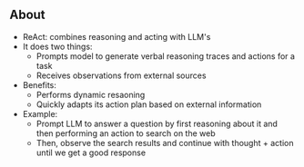 ## About
* ReAct: combines reasoning and acting with LLM's
* It does two things:
	* Prompts model to generate verbal reasoning traces and actions for a task
	* Receives observations from external sources
* Benefits:
	* Performs dynamic resaoning
	* Quickly adapts its action plan based on external information
* Example:
	* Prompt LLM to answer a question by first reasoning about it and then performing an action to search on the web
	* Then, observe the search results and continue with thought + action until we get a good response